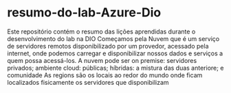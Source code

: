 # resumo-do-lab-Azure-Dio
Este repositório contém o resumo das lições aprendidas durante o desenvolvimento do lab na DIO
Começamos pela Nuvem que é um serviço de servidores remotos disponibilizado por um provedor, acessado pela internet, onde podemos carregar e disponibilizar nossos dados e serviços a quem possa acessá-los.
A nuvem pode ser on premise: servidores privados; ambiente cloud: públicas; híbridas: a mistura das duas anteriore; e comunidade
As regions são os locais ao redor do mundo onde ficam localizados fisicamente os servidores que disponibilizam  
